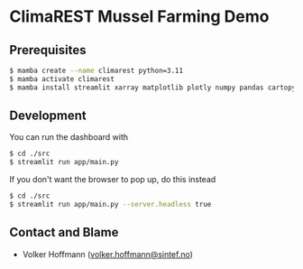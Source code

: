 # ClimaREST Mussel Farming Demo

## Prerequisites

```sh
$ mamba create --name climarest python=3.11
$ mamba activate climarest
$ mamba install streamlit xarray matplotlib plotly numpy pandas cartopy cmocean python-dotenv shapely
```

## Development

You can run the dashboard with

```sh
$ cd ./src
$ streamlit run app/main.py
```

If you don't want the browser to pop up, do this instead

```sh
$ cd ./src
$ streamlit run app/main.py --server.headless true
```

## Contact and Blame

- Volker Hoffmann (volker.hoffmann@sintef.no)
